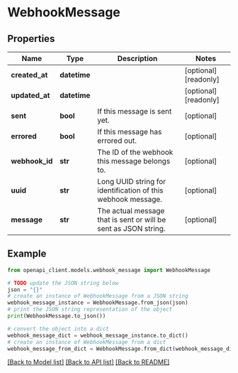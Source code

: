 # WebhookMessage


## Properties

Name | Type | Description | Notes
------------ | ------------- | ------------- | -------------
**created_at** | **datetime** |  | [optional] [readonly] 
**updated_at** | **datetime** |  | [optional] [readonly] 
**sent** | **bool** | If this message is sent yet. | [optional] 
**errored** | **bool** | If this message has errored out. | [optional] 
**webhook_id** | **str** | The ID of the webhook this message belongs to. | [optional] 
**uuid** | **str** | Long UUID string for identification of this webhook message. | [optional] 
**message** | **str** | The actual message that is sent or will be sent as JSON string. | [optional] 

## Example

```python
from openapi_client.models.webhook_message import WebhookMessage

# TODO update the JSON string below
json = "{}"
# create an instance of WebhookMessage from a JSON string
webhook_message_instance = WebhookMessage.from_json(json)
# print the JSON string representation of the object
print(WebhookMessage.to_json())

# convert the object into a dict
webhook_message_dict = webhook_message_instance.to_dict()
# create an instance of WebhookMessage from a dict
webhook_message_from_dict = WebhookMessage.from_dict(webhook_message_dict)
```
[[Back to Model list]](../README.md#documentation-for-models) [[Back to API list]](../README.md#documentation-for-api-endpoints) [[Back to README]](../README.md)


